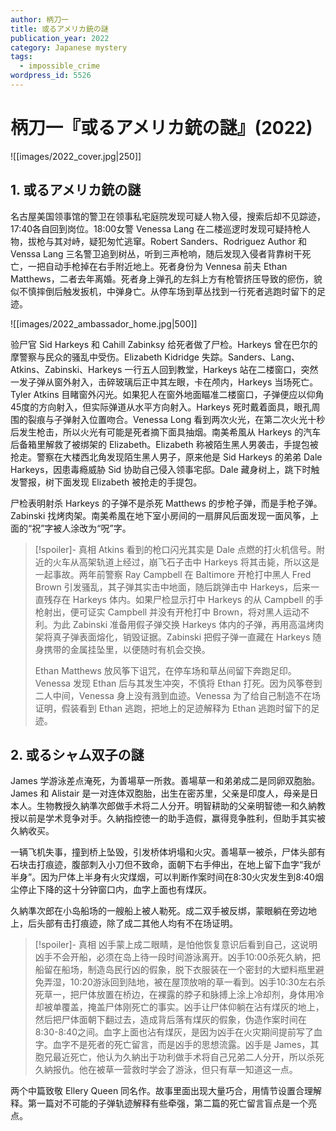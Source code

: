 ```yaml
---
author: 柄刀一
title: 或るアメリカ銃の謎
publication_year: 2022
category: Japanese mystery
tags:
  - impossible_crime
wordpress_id: 5526
---
```


# 柄刀一『或るアメリカ銃の謎』(2022)

![[images/2022_cover.jpg|250]]

## 1. 或るアメリカ銃の謎

名古屋美国领事馆的警卫在领事私宅庭院发现可疑人物入侵，搜索后却不见踪迹，17:40各自回到岗位。18:00女警 Venessa Lang 在二楼巡逻时发现可疑持枪人物，拔枪与其对峙，疑犯匆忙逃窜。Robert Sanders、Rodriguez Author 和 Venssa Lang 三名警卫追到树丛，听到三声枪响，随后发现入侵者背靠树干死亡，一把自动手枪掉在右手附近地上。死者身份为 Vennesa 前夫 Ethan Matthews，二者去年离婚。死者身上弹孔的左斜上方有枪管挤压导致的瘀伤，貌似不慎摔倒后触发扳机，中弹身亡。从停车场到草丛找到一行死者逃跑时留下的足迹。

![[images/2022_ambassador_home.jpg|500]]

验尸官 Sid Harkeys 和 Cahill Zabinksy 给死者做了尸检。Harkeys 曾在巴尔的摩警察与民众的骚乱中受伤。Elizabeth Kidridge 失踪。Sanders、Lang、Atkins、Zabinski、Harkeys 一行五人回到教堂，Harkeys 站在二楼窗口，突然一发子弹从窗外射入，击碎玻璃后正中其左眼，卡在颅内，Harkeys 当场死亡。Tyler Atkins 目睹窗外闪光。如果犯人在窗外地面瞄准二楼窗口，子弹便应以仰角45度的方向射入，但实际弹道从水平方向射入。Harkeys 死时戴着面具，眼孔周围的裂痕与子弹射入位置吻合。Venessa Long 看到两次火光，在第二次火光十秒后发生枪击，所以火光有可能是死者摘下面具抽烟。南美希風从 Harkeys 的汽车后备箱里解救了被绑架的 Elizabeth。Elizabeth 称被陌生黑人男袭击，手提包被抢走。警察在大楼西北角发现陌生黑人男子，原来他是 Sid Harkeys 的弟弟 Dale Harkeys，因患毒瘾威胁 Sid 协助自己侵入领事宅邸。Dale 藏身树上，跳下时触发警报，树下面发现 Elizabeth 被抢走的手提包。

尸检表明射杀 Harkeys 的子弹不是杀死 Matthews 的步枪子弹，而是手枪子弹。Zabinski 找烤肉架。南美希風在地下室小房间的一扇屏风后面发现一面风筝，上面的“祝”字被人涂改为“呪”字。

> [!spoiler]- 真相
> Atkins 看到的枪口闪光其实是 Dale 点燃的打火机信号。附近的火车从高架轨道上经过，崩飞石子击中 Harkeys 将其击毙，所以这是一起事故。两年前警察 Ray Campbell 在 Baltimore 开枪打中黑人 Fred Brown 引发骚乱，其子弹其实击中地面，随后跳弹击中 Harkeys，后来一直残存在 Harkeys 体内。如果尸检显示打中 Harkeys 的从 Campbell 的手枪射出，便可证实 Campbell 并没有开枪打中 Brown，将对黑人运动不利。为此 Zabinski 准备用假子弹交换 Harkeys 体内的子弹，再用高温烤肉架将真子弹表面熔化，销毁证据。Zabinski 把假子弹一直藏在 Harkeys 随身携带的金属挂坠里，以便随时有机会交换。
> 
> Ethan Matthews 放风筝下诅咒，在停车场和草丛间留下奔跑足印。Venessa 发现 Ethan 后与其发生冲突，不慎将 Ethan 打死。因为风筝卷到二人中间，Venessa 身上没有溅到血迹。Venessa 为了给自己制造不在场证明，假装看到 Ethan 逃跑，把地上的足迹解释为 Ethan 逃跑时留下的足迹。

## 2. 或るシャム双子の謎

James 学游泳差点淹死，为善場草一所救。善場草一和弟弟成二是同卵双胞胎。James 和 Alistair 是一对连体双胞胎，出生在密苏里，父亲是印度人，母亲是日本人。生物教授久納準次郎做手术将二人分开。明智耕助的父亲明智徳一和久納教授以前是学术竞争对手。久納指控徳一的助手造假，赢得竞争胜利，但助手其实被久納收买。

一辆飞机失事，撞到桥上坠毁，引发桥体坍塌和火灾。善場草一被杀，尸体头部有石块击打痕迹，腹部刺入小刀但不致命，面朝下右手伸出，在地上留下血字“我が半身”。因为尸体上半身有火灾煤烟，可以判断作案时间在8:30火灾发生到8:40烟尘停止下降的这十分钟窗口内，血字上面也有煤灰。

久納準次郎在小岛船场的一艘船上被人勒死。成二双手被反绑，蒙眼躺在旁边地上，后头部有击打痕迹，除了成二其他人均有不在场证明。

> [!spoiler]- 真相
> 凶手蒙上成二眼睛，是怕他恢复意识后看到自己，这说明凶手不会开船，必须在岛上待一段时间游泳离开。凶手10:00杀死久納，把船留在船场，制造岛民行凶的假象，脱下衣服装在一个密封的大塑料瓶里避免弄湿，10:20游泳回到陆地，被在屋顶放哨的草一看到。凶手10:30左右杀死草一，把尸体放置在桥边，在裸露的脖子和脉搏上涂上冷却剂，身体用冷却被单覆盖，掩盖尸体刚死亡的事实。凶手让尸体仰躺在沾有煤灰的地上，然后把尸体面朝下翻过去，造成背后落有煤灰的假象，伪造作案时间在8:30-8:40之间。血字上面也沾有煤灰，是因为凶手在火灾期间提前写了血字。血字不是死者的死亡留言，而是凶手的思想流露。凶手是 James，其胞兄最近死亡，他认为久納出于功利做手术将自己兄弟二人分开，所以杀死久納报仇。他在被草一营救时学会了游泳，但只有草一知道这一点。

两个中篇致敬 Ellery Queen 同名作。故事里面出现大量巧合，用情节设置合理解释。第一篇对不可能的子弹轨迹解释有些牵强，第二篇的死亡留言盲点是一个亮点。